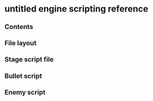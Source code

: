 # untitled engine scripting reference

## Contents

## File layout

## Stage script file

## Bullet script

## Enemy script

